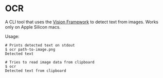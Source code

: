 # OCR

A CLI tool that uses the [Vision Framework][1] to detect text from images. Works only on Apple Silicon macs.

Usage:

```
# Prints detected text on stdout
$ ocr path-to-image.png
Detected text

# Tries to read image data from clipboard
$ ocr
Detected text from clipboard
```

[1]: https://developer.apple.com/documentation/vision/vnimagerequesthandler
